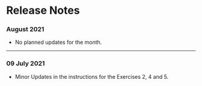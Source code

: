 # Release Notes

### August 2021
  - No planned updates for the month.

-----------

### 09 July 2021
  - Minor Updates in the instructions for the Exercises 2, 4 and 5.
    


